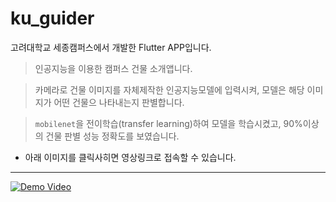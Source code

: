 # ku_guider

고려대학교 세종캠퍼스에서 개발한 Flutter APP입니다.

> 인공지능을 이용한 캠퍼스 건물 소개앱니다.
 
> 카메라로 건물 이미지를 자체제작한 인공지능모델에 입력시켜, 모델은 해당 이미지가 어떤 건물으 나타내는지 판별합니다.

> `mobilenet`을 전이학습(transfer learning)하여 모델을 학습시켰고, 90%이상의 건물 판별 성능 정확도를 보였습니다.


* 아래 이미지를 클릭사히면 영상링크로 접속할 수 있습니다.
 ___ 
 
[![Demo Video](https://img.youtube.com/vi/YgPFp3gZ2mo/0.jpg)](https://www.youtube.com/watch?v=YgPFp3gZ2mo&list=PLSVTDKPoVTAL8_sSf79vTE71pKdUAD7LF&index=1)
